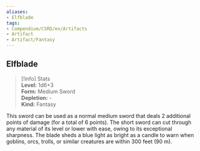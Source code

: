 ```yaml
---
aliases:
- Elfblade
tags:
- Compendium/CSRD/en/Artifacts
- Artifact
- Artifact/Fantasy
---
```


  
## Elfblade  
>[!info] Stats  
> **Level:** 1d6+3  
> **Form:** Medium Sword  
> **Depletion:** -  
> **Kind:** Fantasy
  
This sword can be used as a normal medium sword that deals 2 additional points of damage (for a total of 6 points). The short sword can cut through any material of its level or lower with ease, owing to its exceptional sharpness. The blade sheds a blue light as bright as a candle to warn when goblins, orcs, trolls, or similar creatures are within 300 feet (90 m).